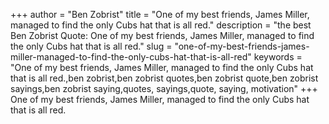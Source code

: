 +++
author = "Ben Zobrist"
title = "One of my best friends, James Miller, managed to find the only Cubs hat that is all red."
description = "the best Ben Zobrist Quote: One of my best friends, James Miller, managed to find the only Cubs hat that is all red."
slug = "one-of-my-best-friends-james-miller-managed-to-find-the-only-cubs-hat-that-is-all-red"
keywords = "One of my best friends, James Miller, managed to find the only Cubs hat that is all red.,ben zobrist,ben zobrist quotes,ben zobrist quote,ben zobrist sayings,ben zobrist saying,quotes, sayings,quote, saying, motivation"
+++
One of my best friends, James Miller, managed to find the only Cubs hat that is all red.

